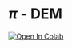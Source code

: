 # $\pi$ - DEM

[![Open In Colab](https://colab.research.google.com/assets/colab-badge.svg)](https://colab.research.google.com/github/RobertJaro/DeepEM/blob/master/examples/DEM.ipynb)

